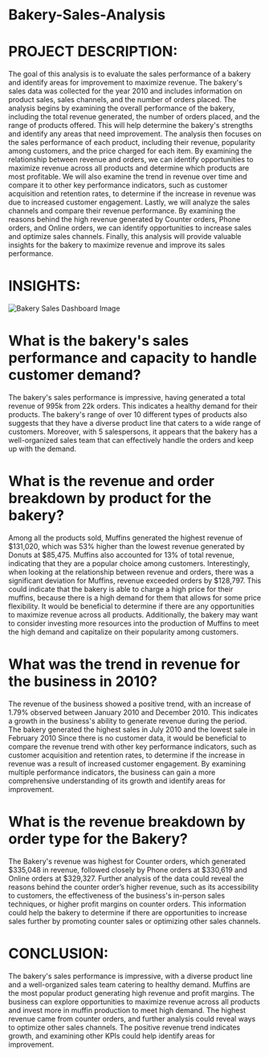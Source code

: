 # Bakery-Sales-Analysis


# PROJECT DESCRIPTION:
The goal of this analysis is to evaluate the sales performance of a bakery and identify areas for improvement to maximize revenue. The bakery's sales data was collected for the year 2010 and includes information on product sales, sales channels, and the number of orders placed.
The analysis begins by examining the overall performance of the bakery, including the total revenue generated, the number of orders placed, and the range of products offered. This will help determine the bakery's strengths and identify any areas that need improvement.
The analysis then focuses on the sales performance of each product, including their revenue, popularity among customers, and the price charged for each item. By examining the relationship between revenue and orders, we can identify opportunities to maximize revenue across all products and determine which products are most profitable.
We will also examine the trend in revenue over time and compare it to other key performance indicators, such as customer acquisition and retention rates, to determine if the increase in revenue was due to increased customer engagement.
Lastly, we will analyze the sales channels and compare their revenue performance. By examining the reasons behind the high revenue generated by Counter orders, Phone orders, and Online orders, we can identify opportunities to increase sales and optimize sales channels.
Finally, this analysis will provide valuable insights for the bakery to maximize revenue and improve its sales performance.

# INSIGHTS:

 ![Bakery Sales Dashboard Image](https://user-images.githubusercontent.com/127628021/227203216-581b9f65-d278-4c41-81b9-bf2f9d998760.PNG)

# What is the bakery's sales performance and capacity to handle customer demand?
The bakery's sales performance is impressive, having generated a total revenue of 995k from 22k orders. This indicates a healthy demand for their products. The bakery's range of over 10 different types of products also suggests that they have a diverse product line that caters to a wide range of customers.
Moreover, with 5 salespersons, it appears that the bakery has a well-organized sales team that can effectively handle the orders and keep up with the demand.

# What is the revenue and order breakdown by product for the bakery?
Among all the products sold, Muffins generated the highest revenue of $131,020, which was 53% higher than the lowest revenue generated by Donuts at $85,475. Muffins also accounted for 13% of total revenue, indicating that they are a popular choice among customers.
Interestingly, when looking at the relationship between revenue and orders, there was a significant deviation for Muffins, revenue exceeded orders by $128,797. This could indicate that the bakery is able to charge a high price for their muffins, because there is a high demand for them that allows for some price flexibility.
It would be beneficial to determine if there are any opportunities to maximize revenue across all products. Additionally, the bakery may want to consider investing more resources into the production of Muffins to meet the high demand and capitalize on their popularity among customers.

# What was the trend in revenue for the business in 2010?
The revenue of the business showed a positive trend, with an increase of 1.79% observed between January 2010 and December 2010. This indicates a growth in the business's ability to generate revenue during the period. The bakery generated the highest sales in July 2010 and the lowest sale in February 2010
Since there is no customer data, it would be beneficial to compare the revenue trend with other key performance indicators, such as customer acquisition and retention rates, to determine if the increase in revenue was a result of increased customer engagement. By examining multiple performance indicators, the business can gain a more comprehensive understanding of its growth and identify areas for improvement.

# What is the revenue breakdown by order type for the Bakery?
The Bakery's revenue was highest for Counter orders, which generated $335,048 in revenue, followed closely by Phone orders at $330,619 and Online orders at $329,327.
Further analysis of the data could reveal the reasons behind the counter order’s higher revenue, such as its accessibility to customers, the effectiveness of the business's in-person sales techniques, or higher profit margins on counter orders. This information could help the bakery to determine if there are opportunities to increase sales further by promoting counter sales or optimizing other sales channels.

# CONCLUSION:
The bakery's sales performance is impressive, with a diverse product line and a well-organized sales team catering to healthy demand. Muffins are the most popular product generating high revenue and profit margins. The business can explore opportunities to maximize revenue across all products and invest more in muffin production to meet high demand. The highest revenue came from counter orders, and further analysis could reveal ways to optimize other sales channels. The positive revenue trend indicates growth, and examining other KPIs could help identify areas for improvement.
